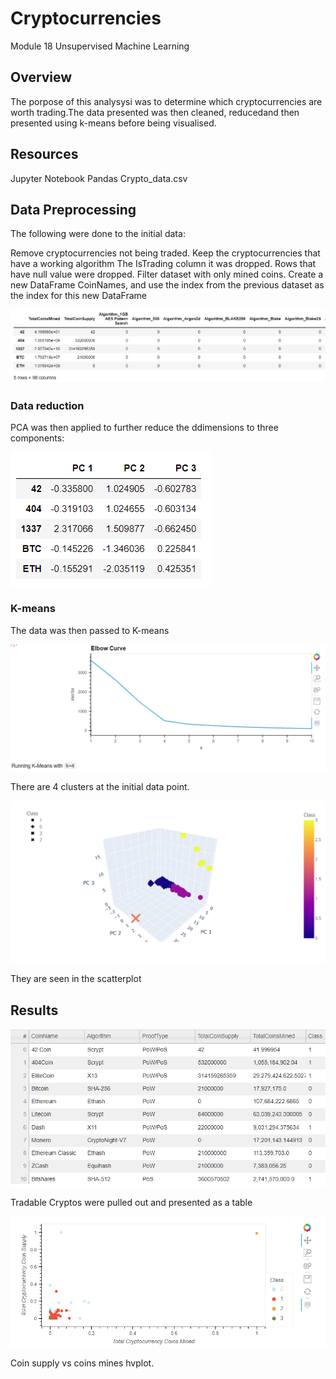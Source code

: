 # Cryptocurrencies
Module 18 Unsupervised Machine Learning

##  Overview

The porpose of this analysysi was to determine which cryptocurrencies are worth trading.The data presented was then cleaned, reducedand then presented using k-means before being visualised.

## Resources

Jupyter Notebook
Pandas
Crypto_data.csv

## Data Preprocessing

The following were done to the initial data:

Remove cryptocurrencies not being traded.
Keep the cryptocurrencies that have a working algorithm
The IsTrading column it was dropped.
Rows that have null value were dropped.
Filter dataset with only mined coins.
Create a new DataFrame CoinNames, and use the index from the previous dataset as the index for this new DataFrame

![Preprocessed Data](https://github.com/hmohabir/Cryptocurrencies/blob/main/Preprocessing.PNG)


### Data reduction

PCA was then applied to further reduce the ddimensions to three components:

![PCA](https://github.com/hmohabir/Cryptocurrencies/blob/main/PCA.PNG)

### K-means

The data was then passed to K-means 

![K-means](https://github.com/hmohabir/Cryptocurrencies/blob/main/k-means.PNG)

There are 4 clusters at the initial data point.

![Scatterplot with PCA Data](https://github.com/hmohabir/Cryptocurrencies/blob/main/Scatter%20with%20PCA.PNG)

They are seen in the scatterplot 

## Results

![Tradable cryptocurrencies](https://github.com/hmohabir/Cryptocurrencies/blob/main/Tradable%20Cryptocurrencies.PNG)

Tradable Cryptos were pulled out and presented as a table

![hvplot](https://github.com/hmohabir/Cryptocurrencies/blob/main/hvplot.PNG)

Coin supply vs coins mines hvplot.

